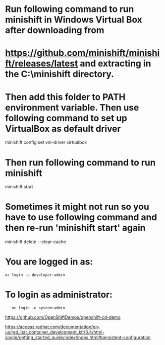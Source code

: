 # Run following command to run minishift in Windows Virtual Box after downloading from 
# https://github.com/minishift/minishift/releases/latest and extracting in the C:\minishift directory.
# Then add this folder to PATH environment variable. Then use following command to set up VirtualBox as default driver
minishift config set vm-driver virtualbox
# Then run following command to run minishift
minishift start

# Sometimes it might not run so you have to use following command and then re-run 'minishift start' again
minishift delete --clear-cache

# You are logged in as:
```
oc login -u developer:admin
```
# To login as administrator:
```
   oc login -u system:admin
```
https://github.com/OpenShiftDemos/openshift-cd-demo

https://access.redhat.com/documentation/en-us/red_hat_container_development_kit/3.4/html-single/getting_started_guide/index/index.html#persistent-configuration
